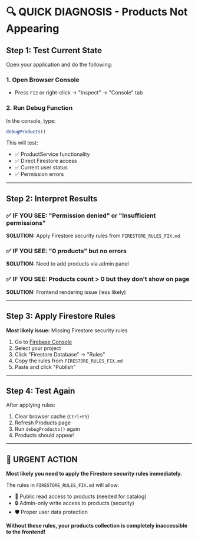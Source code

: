 # 🔍 QUICK DIAGNOSIS - Products Not Appearing

## Step 1: Test Current State

Open your application and do the following:

### 1. Open Browser Console
- Press `F12` or right-click → "Inspect" → "Console" tab

### 2. Run Debug Function
In the console, type:
```javascript
debugProducts()
```

This will test:
- ✅ ProductService functionality
- ✅ Direct Firestore access
- ✅ Current user status
- ✅ Permission errors

---

## Step 2: Interpret Results

### ✅ IF YOU SEE: "Permission denied" or "Insufficient permissions"
**SOLUTION:** Apply Firestore security rules from `FIRESTORE_RULES_FIX.md`

### ✅ IF YOU SEE: "0 products" but no errors
**SOLUTION:** Need to add products via admin panel

### ✅ IF YOU SEE: Products count > 0 but they don't show on page
**SOLUTION:** Frontend rendering issue (less likely)

---

## Step 3: Apply Firestore Rules

**Most likely issue:** Missing Firestore security rules

1. Go to [Firebase Console](https://console.firebase.google.com/)
2. Select your project
3. Click "Firestore Database" → "Rules"
4. Copy the rules from `FIRESTORE_RULES_FIX.md`
5. Paste and click "Publish"

---

## Step 4: Test Again

After applying rules:
1. Clear browser cache (`Ctrl+F5`)
2. Refresh Products page
3. Run `debugProducts()` again
4. Products should appear!

---

## 🚨 URGENT ACTION

**Most likely you need to apply the Firestore security rules immediately.**

The rules in `FIRESTORE_RULES_FIX.md` will allow:
- 📖 Public read access to products (needed for catalog)
- 🔒 Admin-only write access to products (security)
- 🛡️ Proper user data protection

**Without these rules, your products collection is completely inaccessible to the frontend!**
